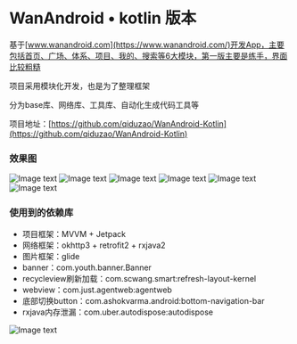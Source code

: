 # WanAndroid • kotlin 版本
基于[www.wanandroid.com](https://www.wanandroid.com/)开发App，主要包括首页、广场、体系、项目、我的、搜索等6大模块，第一版主要是练手，界面比较粗糙

项目采用模块化开发，也是为了整理框架

分为base库、网络库、工具库、自动化生成代码工具等

项目地址：[https://github.com/qiduzao/WanAndroid-Kotlin](https://github.com/qiduzao/WanAndroid-Kotlin)

### 效果图
![Image text](./image/home.jpeg) ![Image text](./image/share.jpeg) ![Image text](./image/system.jpeg)
![Image text](./image/project.jpeg) ![Image text](./image/me.jpeg) ![Image text](./image/search.jpeg)

### 使用到的依赖库

* 项目框架：MVVM + Jetpack
* 网络框架：okhttp3 + retrofit2 + rxjava2
* 图片框架：glide
* banner：com.youth.banner.Banner
* recycleview刷新加载：com.scwang.smart:refresh-layout-kernel
* webview：com.just.agentweb:agentweb
* 底部切换button：com.ashokvarma.android:bottom-navigation-bar
* rxjava内存泄漏：com.uber.autodispose:autodispose



![Image text](./image/no_bug.jpg)
